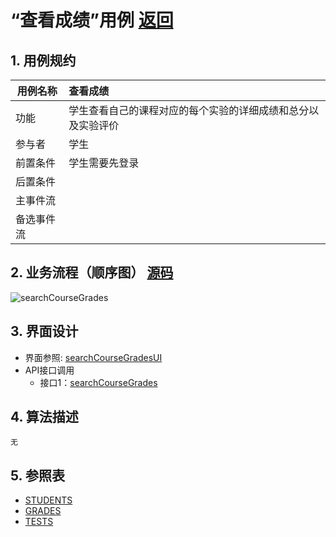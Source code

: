 # “查看成绩”用例 [返回](../README.md)
## 1. 用例规约

|用例名称|查看成绩|
|-------|:-------------|
|功能|学生查看自己的课程对应的每个实验的详细成绩和总分以及实验评价|
|参与者|学生|
|前置条件|学生需要先登录|
|后置条件| |
|主事件流| |
|备选事件流| |

## 2. 业务流程（顺序图） [源码](../hd/searchGrades.wsd)
![searchCourseGrades](../../image/hd/searchGrades.png) 

## 3. 界面设计
- 界面参照: [searchCourseGradesUI](../../image/ui/searchGrades.png)
- API接口调用
    - 接口1：[searchCourseGrades](./接口/searchGrades.md) 

## 4. 算法描述
    无
    
## 5. 参照表
- [STUDENTS](../data.md/#STUDENTS)
- [GRADES](../data.md/#GRADES)
- [TESTS](../data.md/#TESTS)
